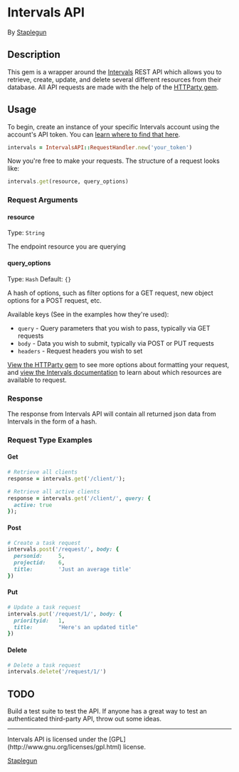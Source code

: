 # Intervals API
By [Staplegun](http://staplegun.us)

## Description

This gem is a wrapper around the [Intervals](http://www.myintervals.com/) REST API which allows you to retrieve,
create, update, and delete several different resources from their database. All
API requests are made with the help of the
[HTTParty gem](https://github.com/jnunemaker/httparty).

## Usage

To begin, create an instance of your specific Intervals account using the
account's API token. You can [learn where to find that
here](http://www.myintervals.com/api/authentication.php).

```ruby
intervals = IntervalsAPI::RequestHandler.new('your_token')
```

Now you're free to make your requests. The structure of a request looks like:

```ruby
intervals.get(resource, query_options)
```

### Request Arguments

#### resource
Type: `String`

The endpoint resource you are querying

#### query_options
Type: `Hash`
Default: `{}`

A hash of options, such as filter options for a
GET request, new object options for a POST request, etc.

Available keys (See in the examples how they're used):

* `query`   - Query parameters that you wish to pass, typically via GET requests
* `body`    - Data you wish to submit, typically via POST or PUT requests
* `headers` - Request headers you wish to set

[View the HTTParty gem](https://github.com/jnunemaker/httparty) to see more options
about formatting your request, and
[view the Intervals documentation](http://www.myintervals.com/api/) to learn
about which resources are available to request.

### Response

The response from Intervals API will contain all returned json data from Intervals in the form of a hash.

### Request Type Examples

#### Get

```ruby
# Retrieve all clients
response = intervals.get('/client/');
```

```ruby
# Retrieve all active clients
response = intervals.get('/client/', query: {
  active: true
});
```

#### Post

```ruby
# Create a task request
intervals.post('/request/', body: {
  personid:     5,
  projectid:    6,
  title:        'Just an average title'
})
```

#### Put

```ruby
# Update a task request
intervals.put('/request/1/', body: {
  priorityid:   1,
  title:        "Here's an updated title"
})
```

#### Delete

```ruby
# Delete a task request
intervals.delete('/request/1/')
```

## TODO

Build a test suite to test the API. If anyone has a great way to test an
authenticated third-party API, throw out some ideas.

<hr />
Intervals API is licensed under the [GPL](http://www.gnu.org/licenses/gpl.html)
license.

[Staplegun](http://staplegun.us)
